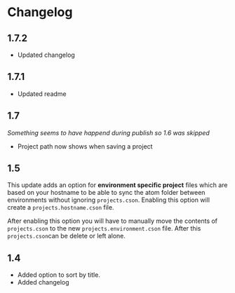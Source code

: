 # Changelog

## 1.7.2
- Updated changelog

## 1.7.1
- Updated readme

## 1.7
*Something seems to have happend during publish so 1.6 was skipped*
- Project path now shows when saving a project

## 1.5
This update adds an option for **environment specific project** files which are based on your hostname to be able to sync the atom folder between environments without ignoring `projects.cson`.
Enabling this option will create a `projects.hostname.cson` file.

After enabling this option you will have to manually move the contents of `projects.cson` to the new `projects.environment.cson` file. After this `projects.cson`can be delete or left alone.

## 1.4
- Added option to sort by title.
- Added changelog